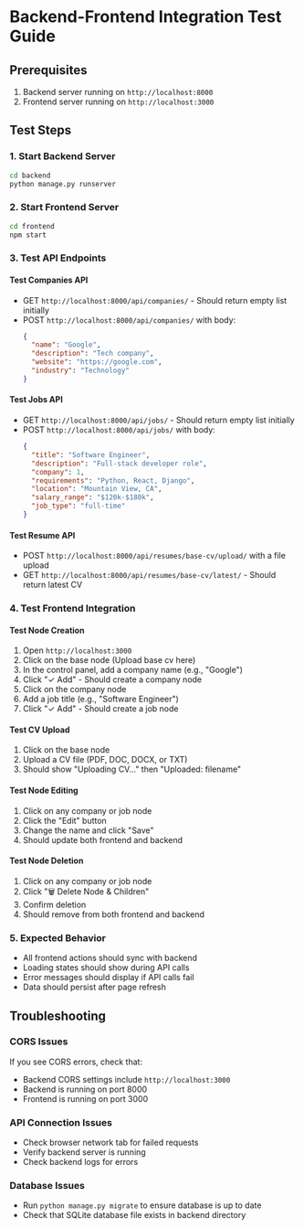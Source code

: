 # Backend-Frontend Integration Test Guide

## Prerequisites
1. Backend server running on `http://localhost:8000`
2. Frontend server running on `http://localhost:3000`

## Test Steps

### 1. Start Backend Server
```bash
cd backend
python manage.py runserver
```

### 2. Start Frontend Server
```bash
cd frontend
npm start
```

### 3. Test API Endpoints

#### Test Companies API
- GET `http://localhost:8000/api/companies/` - Should return empty list initially
- POST `http://localhost:8000/api/companies/` with body:
  ```json
  {
    "name": "Google",
    "description": "Tech company",
    "website": "https://google.com",
    "industry": "Technology"
  }
  ```

#### Test Jobs API
- GET `http://localhost:8000/api/jobs/` - Should return empty list initially
- POST `http://localhost:8000/api/jobs/` with body:
  ```json
  {
    "title": "Software Engineer",
    "description": "Full-stack developer role",
    "company": 1,
    "requirements": "Python, React, Django",
    "location": "Mountain View, CA",
    "salary_range": "$120k-$180k",
    "job_type": "full-time"
  }
  ```

#### Test Resume API
- POST `http://localhost:8000/api/resumes/base-cv/upload/` with a file upload
- GET `http://localhost:8000/api/resumes/base-cv/latest/` - Should return latest CV

### 4. Test Frontend Integration

#### Test Node Creation
1. Open `http://localhost:3000`
2. Click on the base node (Upload base cv here)
3. In the control panel, add a company name (e.g., "Google")
4. Click "✓ Add" - Should create a company node
5. Click on the company node
6. Add a job title (e.g., "Software Engineer")
7. Click "✓ Add" - Should create a job node

#### Test CV Upload
1. Click on the base node
2. Upload a CV file (PDF, DOC, DOCX, or TXT)
3. Should show "Uploading CV..." then "Uploaded: filename"

#### Test Node Editing
1. Click on any company or job node
2. Click the "Edit" button
3. Change the name and click "Save"
4. Should update both frontend and backend

#### Test Node Deletion
1. Click on any company or job node
2. Click "🗑 Delete Node & Children"
3. Confirm deletion
4. Should remove from both frontend and backend

### 5. Expected Behavior
- All frontend actions should sync with backend
- Loading states should show during API calls
- Error messages should display if API calls fail
- Data should persist after page refresh

## Troubleshooting

### CORS Issues
If you see CORS errors, check that:
- Backend CORS settings include `http://localhost:3000`
- Backend is running on port 8000
- Frontend is running on port 3000

### API Connection Issues
- Check browser network tab for failed requests
- Verify backend server is running
- Check backend logs for errors

### Database Issues
- Run `python manage.py migrate` to ensure database is up to date
- Check that SQLite database file exists in backend directory
